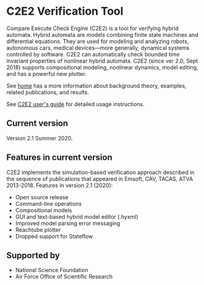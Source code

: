 # C2E2 Verification Tool

Compare Execute Check Engine (C2E2) is a tool for verifying hybrid automata. Hybrid automata are models combining finite state machines and differential equations. They are used for modeling and analyzing robots, autonomous cars, medical devices—more generally, dynamical systems controlled by software. C2E2 can automatically check bounded time invariant properties of nonlinear hybrid automata. C2E2 (since ver 2.0, Sept 2018) supports compositional modeling, nonlinear dynamics, model editing, and has a powerful new plotter. 

See [home](http://publish.illinois.edu/c2e2-tool/) has a  more information about background theory, examples, related publications, and results.

See [C2E2 user's guide](http://publish.illinois.edu/c2e2-tool/files/2020/11/C2E2Manual_ver2.pdf) for detailed usage instructions.


## Current version

Version 2.1 Summer 2020.

## Features in current version

C2E2 implements the simulation-based verification approach described in the sequence of publications that appeared in Emsoft, CAV, TACAS, ATVA 2013-2018. Features in version 2.1 (2020):

- Open source release
- Command-line operations
- Compositional models
- GUI and text-based hybrid model editor (.hyxml)
- Improved model parsing error messaging
- Reachtube plotter
- Dropped support for Stateflow



## Supported by
- National Science Foundation
- Air Force Office of Scientific Research
